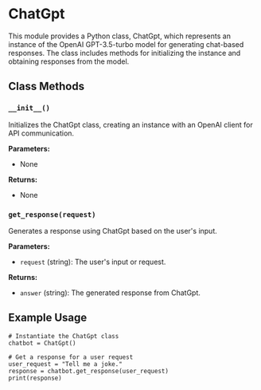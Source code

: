 # ChatGpt

This module provides a Python class, ChatGpt, which represents an instance of the OpenAI GPT-3.5-turbo model for generating chat-based responses. The class includes methods for initializing the instance and obtaining responses from the model.

## Class Methods

### `__init__()`

Initializes the ChatGpt class, creating an instance with an OpenAI client for API communication.

**Parameters:** 
- None

**Returns:** 
- None

### `get_response(request)`

Generates a response using ChatGpt based on the user's input.

**Parameters:** 
- `request` (string): The user's input or request.

**Returns:** 
- `answer` (string): The generated response from ChatGpt.

## Example Usage

```
# Instantiate the ChatGpt class
chatbot = ChatGpt()

# Get a response for a user request
user_request = "Tell me a joke."
response = chatbot.get_response(user_request)
print(response)
```
